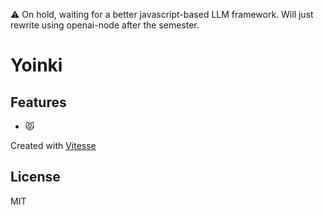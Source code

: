 ⚠️ On hold, waiting for a better javascript-based LLM framework.
Will just rewrite using openai-node after the semester.

# Yoinki

## Features

- 😾

Created with [Vitesse](https://github.com/antfu/vitesse-webext)

## License

MIT
